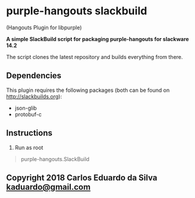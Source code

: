# purple-hangouts slackbuild

(Hangouts Plugin for libpurple)

**A simple SlackBuild script for packaging purple-hangouts for slackware 14.2**

The script clones the latest repository and builds everything from there.

## Dependencies

This plugin requires the following packages (both can be found on http://slackbuilds.org):

* json-glib
* protobuf-c

## Instructions

1. Run as root
> purple-hangouts.SlackBuild 


## Copyright 2018 Carlos Eduardo da Silva <kaduardo@gmail.com>

